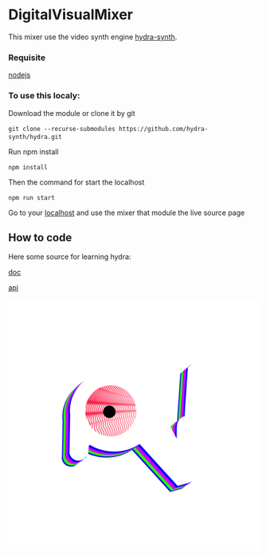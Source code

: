 # DigitalVisualMixer

This mixer use the video synth engine [hydra-synth](https://github.com/hydra-synth/hydra-synth).
### Requisite
[nodejs](https://nodejs.org/en/download/)

### To use this localy:
Download the module or clone it by git 
```
git clone --recurse-submodules https://github.com/hydra-synth/hydra.git
```

Run npm install
```
npm install
```

Then the command for start the localhost
```
npm run start
```

Go to your [localhost](http://localhost:8080/) and use the mixer that module the live source page

## How to code

Here some source for learning hydra:

[doc](https://hydra.ojack.xyz/docs/#/)

[api](https://hydra.ojack.xyz/api/)



![@vitreous_spaghetti](/src/resource/img/alpha.png?raw=true)